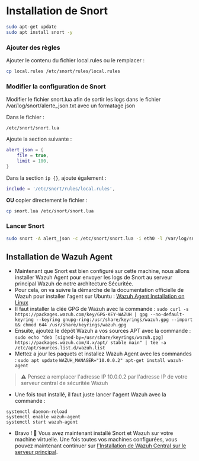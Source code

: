 # Installation de Snort

```bash
sudo apt-get update
sudo apt install snort -y
```

### Ajouter des règles
Ajouter le contenu du fichier local.rules ou le remplacer :
```bash
cp local.rules /etc/snort/rules/local.rules
```
### Modifier la configuration de Snort
Modifier le fichier snort.lua afin de sortir les logs dans le fichier /var/log/snort/alerte_json.txt avec un formatage json

Dans le fichier :
```
/etc/snort/snort.lua
```
Ajoute la section suivante :
```lua
alert_json = {
    file = true,
    limit = 100,
}
```
Dans la section `ip {}`, ajoute également :
```lua
include = '/etc/snort/rules/local.rules',
```

**OU** copier directement le fichier :
```bash
cp snort.lua /etc/snort/snort.lua
```

### Lancer Snort
```bash
sudo snort -A alert_json -c /etc/snort/snort.lua -i eth0 -l /var/log/snort
```

## Installation de Wazuh Agent
- Maintenant que Snort est bien configuré sur cette machine, nous allons installer Wazuh Agent pour envoyer les logs de Snort au serveur principal Wazuh de notre architecture Sécuritée.
- Pour cela, on va suivre la démarche de la documentation officielle de Wazuh pour installer l'agent sur Ubuntu : [Wazuh Agent Installation on Linux](https://documentation.wazuh.com/current/installation-guide/wazuh-agent/wazuh-agent-package-linux.html)
- Il faut installer la clée GPG de Wazuh avec la commande :
```sudo curl -s https://packages.wazuh.com/key/GPG-KEY-WAZUH | gpg --no-default-keyring --keyring gnupg-ring:/usr/share/keyrings/wazuh.gpg --import && chmod 644 /usr/share/keyrings/wazuh.gpg```
- Ensuite, ajoutez le dépôt Wazuh a vos sources APT avec la commande :
```sudo echo "deb [signed-by=/usr/share/keyrings/wazuh.gpg] https://packages.wazuh.com/4.x/apt/ stable main" | tee -a /etc/apt/sources.list.d/wazuh.list```
- Mettez a jour les paquets et installez Wazuh Agent avec les commandes :
```sudo apt update```
```WAZUH_MANAGER="10.0.0.2" apt-get install wazuh-agent```
> ⚠️ Pensez a remplacer l'adresse IP 10.0.0.2 par l'adresse IP de votre serveur central de sécuritée Wazuh
- Une fois tout installé, il faut juste lancer l'agent Wazuh avec la commande :
```
systemctl daemon-reload
systemctl enable wazuh-agent
systemctl start wazuh-agent
```

- Bravo ! 🎉 Vous avez maintenant installé Snort et Wazuh sur votre machine virtuelle. Une fois toutes vos machines configurées, vous pouvez maintenant continuer sur [l'Installation de Wazuh Central sur le serveur principal](./Installation%20Wazuh%20Manager.md).